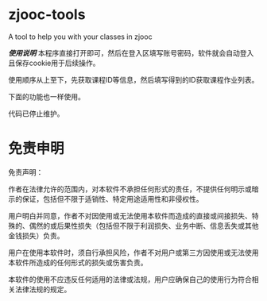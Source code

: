 # zjooc-tools
A tool to help you with your classes in zjooc

***使用说明***
本程序直接打开即可，然后在登入区填写账号密码，软件就会自动登入且保存cookie用于后续操作。

使用顺序从上至下，先获取课程ID等信息，然后填写得到的ID获取课程作业列表。

下面的功能也一样使用。

代码已停止维护。

# 免责申明

免责声明：

作者在法律允许的范围内，对本软件不承担任何形式的责任，不提供任何明示或暗示的保证，包括但不限于适销性、特定用途适用性和非侵权性。

用户明白并同意，作者不对因使用或无法使用本软件而造成的直接或间接损失、特殊的、偶然的或后果性损失（包括但不限于利润损失、业务中断、信息丢失或其他金钱损失）负责。

用户在使用本软件时，须自行承担风险，作者不对用户或第三方因使用或无法使用本软件所造成的任何形式的损失或伤害负责。

本软件的使用不应违反任何适用的法律或法规，用户应确保自己的使用行为符合相关法律法规的规定。
